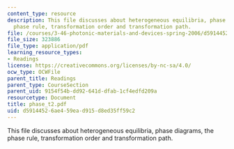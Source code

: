 ```yaml
---
content_type: resource
description: This file discusses about heterogeneous equilibria, phase diagrams, the
  phase rule, transformation order and transformation path.
file: /courses/3-46-photonic-materials-and-devices-spring-2006/d59144526ae459ead915d8ed35ff59c2_phase_t2.pdf
file_size: 323886
file_type: application/pdf
learning_resource_types:
- Readings
license: https://creativecommons.org/licenses/by-nc-sa/4.0/
ocw_type: OCWFile
parent_title: Readings
parent_type: CourseSection
parent_uid: 9154f54b-dd92-641d-dfab-1cf4edfd209a
resourcetype: Document
title: phase_t2.pdf
uid: d5914452-6ae4-59ea-d915-d8ed35ff59c2
---
```

This file discusses about heterogeneous equilibria, phase diagrams, the phase rule, transformation order and transformation path.